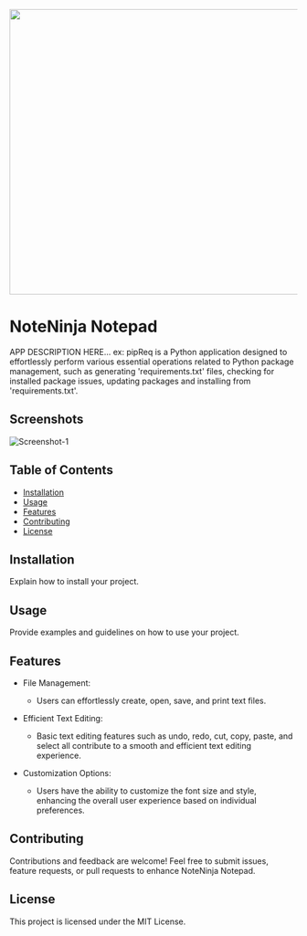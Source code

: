 <p align="center">
  <img width="660" height="500" src="https://i.ibb.co/mt6W0ph/ninja1-1.png">
</p>

# NoteNinja Notepad

APP DESCRIPTION HERE... ex: pipReq is a Python application designed to effortlessly perform various essential operations related to Python package management, such as generating 'requirements.txt' files, checking for installed package issues, updating packages and installing from 'requirements.txt'. 

## Screenshots 

<img src="INSERT.SCREENSHOT.IMAGE.URL.HERE.png" alt="Screenshot-1" border="0"> 

## Table of Contents 

- [Installation](#installation) 
- [Usage](#usage) 
- [Features](#features) 
- [Contributing](#contributing) 
- [License](#license) 

## Installation 

Explain how to install your project. 

## Usage 

Provide examples and guidelines on how to use your project. 

## Features 

- File Management:
  - Users can effortlessly create, open, save, and print text files.

- Efficient Text Editing:
  - Basic text editing features such as undo, redo, cut, copy, paste, and select all contribute to a smooth and efficient text editing experience.

- Customization Options:
  - Users have the ability to customize the font size and style, enhancing the overall user experience based on individual preferences.

## Contributing 

Contributions and feedback are welcome! Feel free to submit issues, feature requests, or pull requests to enhance NoteNinja Notepad. 

## License 

This project is licensed under the MIT License. 